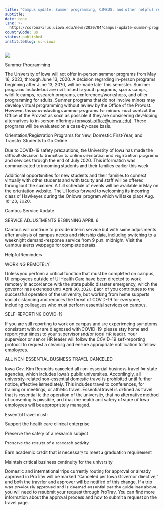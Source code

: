 ```yaml
---
title: "Campus update: Summer programming, CAMBUS, and other helpful reminders"
subtitle: 
date: None
link: >-
  https://coronavirus.uiowa.edu/news/2020/04/campus-update-summer-programming-cambus-and-other-helpful-reminders
countryCode: us
status: published
instituteSlug: us-uiowa
---
```

![](https://coronavirus.uiowa.edu/profiles/custom/sitenow/assets/favicon.ico)

Summer Programming

The University of Iowa will not offer in-person summer programs from May 16, 2020, through June 13, 2020. A decision regarding in-person programs beginning after June 13, 2020, will be made later this semester. Summer programs include but are not limited to youth programs, sports camps, wildlife camps, research programs, conferences/workshops, and other programming for adults. Summer programs that do not involve minors may develop virtual programming without review by the Office of the Provost. However, those conducting summer programs for minors must contact the Office of the Provost as soon as possible if they are considering developing alternatives to in-person offerings (provost-office@uiowa.edu). These programs will be evaluated on a case-by-case basis.

Orientation/Registration Programs for New, Domestic First-Year, and Transfer Students to Go Online

Due to COVID-19 safety precautions, the University of Iowa has made the difficult decision to transition to online orientation and registration programs and services through the end of July 2020. This information was communicated to incoming students and their families earlier this week.

Additional opportunities for new students and their families to connect virtually with other students and with faculty and staff will be offered throughout the summer. A full schedule of events will be available in May on the orientation website. The UI looks forward to welcoming its incoming class of Hawkeyes during the OnIowa! program which will take place Aug. 18–23, 2020.

Cambus Service Update

SERVICE ADJUSTMENTS BEGINNING APRIL 6

Cambus will continue to provide interim service but with some adjustments after analysis of campus needs and ridership data, including switching to a weeknight demand-response service from 9 p.m. midnight. Visit the Cambus alerts webpage for complete details.

Helpful Reminders

WORKING REMOTELY

Unless you perform a critical function that must be completed on campus, UI employees outside of UI Health Care have been directed to work remotely in accordance with the state public disaster emergency, which the governor has extended until April 30, 2020. Each of you contributes to the successful operation of the university, but working from home supports social distancing and reduces the threat of COVID-19 for everyone, including colleagues who must perform essential services on campus.

SELF-REPORTING COVID-19

If you are still reporting to work on campus and are experiencing symptoms consistent with or are diagnosed with COVID-19, please stay home and report your illness to your supervisor and/or local HR leader. Your supervisor or senior HR leader will follow the COVID-19 self-reporting protocol to request a cleaning and ensure appropriate notification to fellow employees.

ALL NON-ESSENTIAL BUSINESS TRAVEL CANCELED

Iowa Gov. Kim Reynolds canceled all non-essential business travel for state agencies, which includes Iowa’s public universities. Accordingly, all university-related non-essential domestic travel is prohibited until further notice, effective immediately. This includes travel to conferences, for training or meetings, or athletic travel. Essential travel is defined as travel that is essential to the operation of the university, that no alternative method of convening is possible, and that the health and safety of state of Iowa employees will be appropriately managed.

Essential travel must:

Support the health care clinical enterprise

Preserve the safety of a research subject

Preserve the results of a research activity

Earn academic credit that is necessary to meet a graduation requirement

Maintain critical business continuity for the university

Domestic and international trips currently routing for approval or already approved in ProTrav will be marked “Canceled per Iowa Governor directive,” and both the traveler and approver will be notified of this change. If a trip was previously approved and is deemed essential per the guidelines above, you will need to resubmit your request through ProTrav. You can find more information about the approval process and how to submit a request on the travel page.